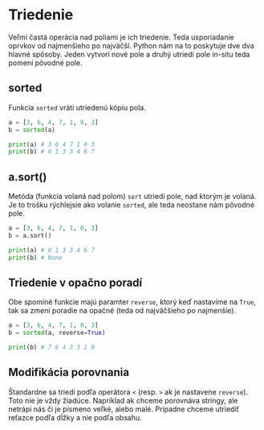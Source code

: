 # Triedenie

Veľmi častá operácia nad poliami je ich triedenie. Teda usporiadanie oprvkov od najmenšieho po najväčší. Python nám na to poskytuje dve dva hlavné spôsoby. Jeden vytvorí nové pole a druhý utriedi pole in-situ teda pomení pôvodné pole. 

## sorted

Funkcia `sorted` vráti utriedenú kópiu pola. 

```py
a = [3, 6, 4, 7, 1, 0, 3]
b = sorted(a)

print(a) # 3 6 4 7 1 0 3
print(b) # 0 1 3 3 4 6 7
```

## a.sort()

Metóda (funkcia volaná nad polom) `sort` utriedi pole, nad ktorým je volaná. Je to trošku rýchlejsie ako volanie `sorted`, ale teda neostane nám pôvodné pole. 

```py
a = [3, 6, 4, 7, 1, 0, 3]
b = a.sort()

print(a) # 0 1 3 3 4 6 7
print(b) # None
```

## Triedenie v opačno poradí

Obe spomíné funkcie majú paramter `reverse`, ktorý keď nastavíme na `True`, tak sa zmení poradie na opačné (teda od najväčšieho po najmenšie).

```py
a = [3, 6, 4, 7, 1, 0, 3]
b = sorted(a, reverse=True)

print(b) # 7 6 4 3 3 1 0
```

## Modifikácia porovnania

Štandardne sa triedi podľa operátora `<` (resp. `>` ak je nastavene `reverse`). Toto nie je vždy žiadúce. Napríklad ak chceme porovnáva stringy, ale netrápi nás či je písmeno veľké, alebo malé. Prípadne chceme utriediť reťazce podľa dĺžky a nie podľa obsahu.

